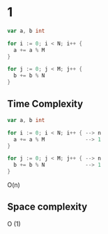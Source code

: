 # 1

```go
var a, b int

for i := 0; i < N; i++ {
  a += a % M
}

for j := 0; j < M; j++ {
  b += b % N
}
```

## Time Complexity

```go
var a, b int

for i := 0; i < N; i++ { --> n
  a += a % M             --> 1
}

for j := 0; j < M; j++ { --> n 
  b += b % N             --> 1
}
```
O(n)

## Space complexity

O (1)
